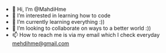 - 👋 Hi, I’m @MahdiHme
- 👀 I’m interested in learning how to code
- 🌱 I’m currently learning everything :))
- 💞️ I’m looking to collaborate on ways to a better world :))
- 📫 How to reach me is via my email which I check everyday mehdihme@gmail.com

<!---
MahdiHme/MahdiHme is a ✨ special ✨ repository because its `README.md` (this file) appears on your GitHub profile.
You can click the Preview link to take a look at your changes.
--->
